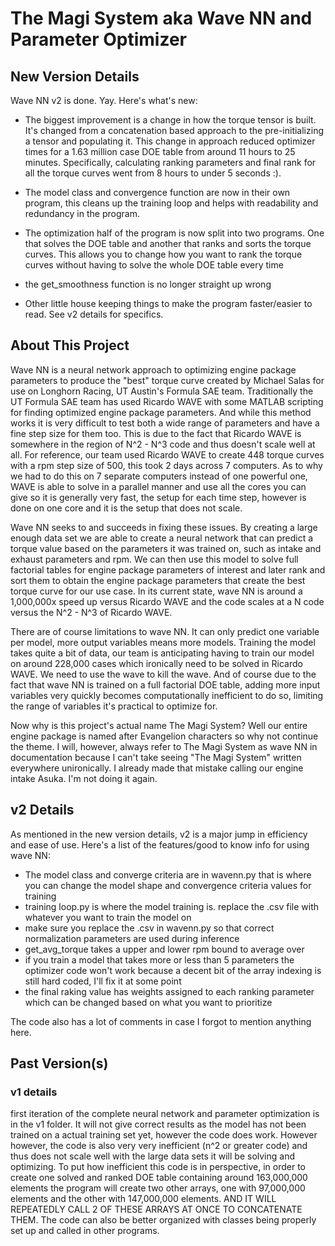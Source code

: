 # The Magi System aka Wave NN and Parameter Optimizer

## New Version Details  
Wave NN v2 is done. Yay. Here's what's new:
 - The biggest improvement is a change in how the torque tensor is built. It's changed from a concatenation based approach to the pre-initializing a tensor and populating it. This change in approach reduced optimizer times for a 1.63 million case DOE table from around 11 hours to 25 minutes. Specifically, calculating ranking parameters and final rank for all the torque curves went from 8 hours to under 5 seconds :).
   
 - The model class and convergence function are now in their own program, this cleans up the training loop and helps with readability and redundancy in the program.
   
 - The optimization half of the program is now split into two programs. One that solves the DOE table and another that ranks and sorts the torque curves. This allows you to change how you want to rank the torque curves without having to solve the whole DOE table every time
   
 - the get_smoothness function is no longer straight up wrong
   
 - Other little house keeping things to make the program faster/easier to read. See v2 details for specifics.

## About This Project
  Wave NN is a neural network approach to optimizing engine package parameters to produce the "best" torque curve created by Michael Salas for use on Longhorn Racing, UT Austin's Formula SAE team. Traditionally the UT Formula SAE team has used Ricardo WAVE with some MATLAB scripting for finding optimized engine package parameters. And while this method works it is very difficult to test both a wide range of parameters and have a fine step size for them too. This is due to the fact that Ricardo WAVE is somewhere in the region of N^2 - N^3 code and thus doesn't scale well at all. For reference, our team used Ricardo WAVE to create 448 torque curves with a rpm step size of 500, this took 2 days across 7 computers. As to why we had to do this on 7 separate computers instead of one powerful one, WAVE is able to solve in a parallel manner and use all the cores you can give so it is generally very fast, the setup for each time step, however is done on one core and it is the setup that does not scale.
 
  Wave NN seeks to and succeeds in fixing these issues. By creating a large enough data set we are able to create a neural network that can predict a torque value based on the parameters it was trained on, such as intake and exhaust parameters and rpm. We can then use this model to solve full factorial tables for engine package parameters of interest and later rank and sort them to obtain the engine package parameters that create the best torque curve for our use case. In its current state, wave NN is around a 1,000,000x speed up versus Ricardo WAVE and the code scales at a N code versus the N^2 - N^3 of Ricardo WAVE.
 
  There are of course limitations to wave NN. It can only predict one variable per model, more output variables means more models. Training the model takes quite a bit of data, our team is anticipating having to train our model on around 228,000 cases which ironically need to be solved in Ricardo WAVE. We need to use the wave to kill the wave. And of course due to the fact that wave NN is trained on a full factorial DOE table, adding more input variables very quickly becomes computationally inefficient to do so, limiting the range of variables it's practical to optimize for.
 
  Now why is this project's actual name The Magi System? Well our entire engine package is named after Evangelion characters so why not continue the theme. I will, however, always refer to The Magi System as wave NN in documentation because I can't take seeing "The Magi System" written everywhere unironically. I already made that mistake calling our engine intake Asuka. I'm not doing it again.

## v2 Details
As mentioned in the new version details, v2 is a major jump in efficiency and ease of use. Here's a list of the features/good to know info for using wave NN:
 - The model class and converge criteria are in wavenn.py that is where you can change the model shape and convergence criteria values for training
 - training loop.py is where the model training is. replace the .csv file with whatever you want to train the model on
 - make sure you replace the .csv in wavenn.py so that correct normalization parameters are used during inference
 - get_avg_torque takes a upper and lower rpm bound to average over
 - if you train a model that takes more or less than 5 parameters the optimizer code won't work because a decent bit of the array indexing is still hard coded, I'll fix it at some point
 - the final raking value has weights assigned to each ranking parameter which can be changed based on what you want to prioritize

The code also has a lot of comments in case I forgot to mention anything here.

## Past Version(s)
### v1 details
first iteration of the complete neural network and parameter optimization is in the v1 folder. It will not give correct results as the model has not been trained on a actual training set yet, however the code does work. However however, the code is also very very inefficient (n^2 or greater code) and thus does not scale well with the large data sets it will be solving and optimizing. To put how inefficient this code is in perspective, in order to create one solved and ranked DOE table containing around 163,000,000 elements the program will create two other arrays, one with 97,000,000 elements and the other with 147,000,000 elements. AND IT WILL REPEATEDLY CALL 2 OF THESE ARRAYS AT ONCE TO CONCATENATE THEM. The code can also be better organized with classes being properly set up and called in other programs.
